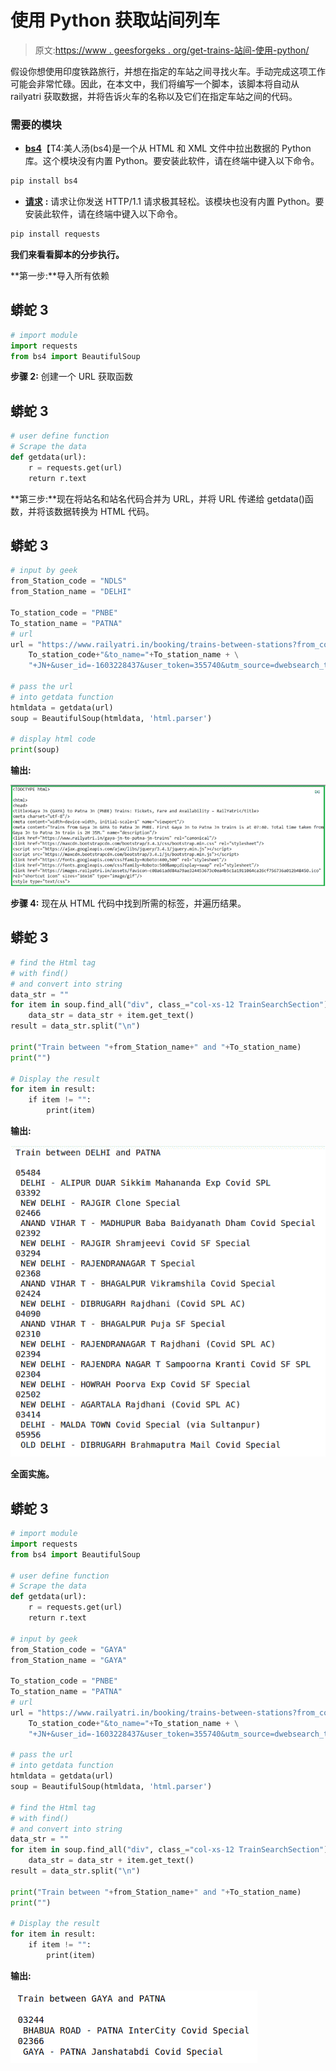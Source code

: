 # 使用 Python 获取站间列车

> 原文:[https://www . geesforgeks . org/get-trains-站间-使用-python/](https://www.geeksforgeeks.org/get-trains-between-stations-using-python/)

假设你想使用印度铁路旅行，并想在指定的车站之间寻找火车。手动完成这项工作可能会非常忙碌。因此，在本文中，我们将编写一个脚本，该脚本将自动从 railyatri 获取数据，并将告诉火车的名称以及它们在指定车站之间的代码。

### **需要的模块**

*   [**bs4**](https://www.geeksforgeeks.org/implementing-web-scraping-python-beautiful-soup/)【T4:美人汤(bs4)是一个从 HTML 和 XML 文件中拉出数据的 Python 库。这个模块没有内置 Python。要安装此软件，请在终端中键入以下命令。

```py
pip install bs4

```

*   [**请求**](https://www.geeksforgeeks.org/python-requests-tutorial/) **:** 请求让你发送 HTTP/1.1 请求极其轻松。该模块也没有内置 Python。要安装此软件，请在终端中键入以下命令。

```py
pip install requests

```

**我们来看看脚本的分步执行。**

**第一步:**导入所有依赖

## 蟒蛇 3

```py
# import module
import requests
from bs4 import BeautifulSoup
```

**步骤 2:** 创建一个 URL 获取函数

## 蟒蛇 3

```py
# user define function 
# Scrape the data 
def getdata(url): 
    r = requests.get(url) 
    return r.text
```

**第三步:**现在将站名和站名代码合并为 URL，并将 URL 传递给 getdata()函数，并将该数据转换为 HTML 代码。

## 蟒蛇 3

```py
# input by geek
from_Station_code = "NDLS"
from_Station_name = "DELHI"

To_station_code = "PNBE"
To_station_name = "PATNA"
# url
url = "https://www.railyatri.in/booking/trains-between-stations?from_code="+from_Station_code+"&from_name="+from_Station_name+"+JN+&journey_date=+Wed&src=tbs&to_code=" + \
    To_station_code+"&to_name="+To_station_name + \
    "+JN+&user_id=-1603228437&user_token=355740&utm_source=dwebsearch_tbs_search_trains"

# pass the url
# into getdata function
htmldata = getdata(url)
soup = BeautifulSoup(htmldata, 'html.parser')

# display html code
print(soup)
```

**输出:**

![](img/7932ed069e2e9a7027d6e0ce2c826b92.png)

**步骤 4:** 现在从 HTML 代码中找到所需的标签，并遍历结果。

## 蟒蛇 3

```py
# find the Html tag
# with find()
# and convert into string
data_str = ""
for item in soup.find_all("div", class_="col-xs-12 TrainSearchSection"):
    data_str = data_str + item.get_text()
result = data_str.split("\n")

print("Train between "+from_Station_name+" and "+To_station_name)
print("")

# Display the result
for item in result:
    if item != "":
        print(item)
```

**输出:**

![](img/8ff1b4539f7119ecb4935b53495b0220.png)

**全面实施。**

## 蟒蛇 3

```py
# import module
import requests
from bs4 import BeautifulSoup

# user define function
# Scrape the data
def getdata(url):
    r = requests.get(url)
    return r.text

# input by geek
from_Station_code = "GAYA"
from_Station_name = "GAYA"

To_station_code = "PNBE"
To_station_name = "PATNA"
# url
url = "https://www.railyatri.in/booking/trains-between-stations?from_code="+from_Station_code+"&from_name="+from_Station_name+"+JN+&journey_date=+Wed&src=tbs&to_code=" + \
    To_station_code+"&to_name="+To_station_name + \
    "+JN+&user_id=-1603228437&user_token=355740&utm_source=dwebsearch_tbs_search_trains"

# pass the url
# into getdata function
htmldata = getdata(url)
soup = BeautifulSoup(htmldata, 'html.parser')

# find the Html tag
# with find()
# and convert into string
data_str = ""
for item in soup.find_all("div", class_="col-xs-12 TrainSearchSection"):
    data_str = data_str + item.get_text()
result = data_str.split("\n")

print("Train between "+from_Station_name+" and "+To_station_name)
print("")

# Display the result
for item in result:
    if item != "":
        print(item)
```

**输出:**

![](img/5067f350f9079da4671acb02066d7484.png)